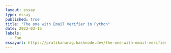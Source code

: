 ```yaml
---
layout: essay
type: essay
published: true
title: "The one with Email Verifier in Python"
date: 2022-03-15
labels:
  - Fun
essayurl: https://pratikanurag.hashnode.dev/the-one-with-email-verifier-in-python
---
```


